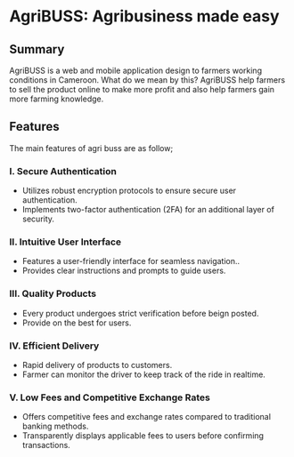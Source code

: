 # AgriBUSS: Agribusiness made easy

## Summary

AgriBUSS is a web and mobile application design to farmers working conditions in Cameroon. What do we mean by this? AgriBUSS help farmers to sell the product online to make more profit and also help farmers gain more farming knowledge.

## Features

The main features of agri buss are as follow;

### I. Secure Authentication
- Utilizes robust encryption protocols to ensure secure user authentication.
- Implements two-factor authentication (2FA) for an additional layer of security.

### II. Intuitive User Interface
- Features a user-friendly interface for seamless navigation..
- Provides clear instructions and prompts to guide users.

### III. Quality Products
- Every product undergoes strict verification before beign posted.
- Provide on the best for users.

### IV. Efficient Delivery
- Rapid delivery of products to customers.
- Farmer can monitor the driver to keep track of the ride in realtime.

### V. Low Fees and Competitive Exchange Rates
- Offers competitive fees and exchange rates compared to traditional banking methods.
- Transparently displays applicable fees to users before confirming transactions.
